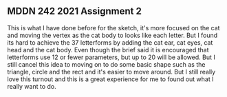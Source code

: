 ## MDDN 242 2021 Assignment 2

This is what I have done before for the sketch, it's more focused on the cat and moving the vertex as the cat body to looks like each letter. But I found its hard to achieve the 37 letterforms by adding the cat ear, cat eyes, cat head and the cat body. Even though the brief said it is encouraged that letterforms use 12 or fewer parameters, but up to 20 will be allowed. But I still cancel this idea to moving on to do some basic shape such as the triangle, circle and the rect and it's easier to move around. But I still really love this turnout and this is a great experience for me to found out what I really want to do.
